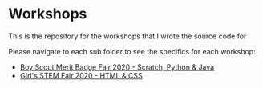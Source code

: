 <h1>Workshops</h1>
<p>This is the repository for the workshops that I wrote the source code for</p>
<p>Please navigate to each sub folder to see the specifics for each workshop:</p>
<ul>
    <li>
        <a href="https://github.com/YiyueMaggieMao/workshops/tree/master/boy-scout-merit-badge-2020">
            Boy Scout Merit Badge Fair 2020 - Scratch, Python & Java
        </a>
    </li>
    <li>
        <a href="https://github.com/YiyueMaggieMao/workshops/tree/master/girls-stem-fair-2020"> 
            Girl's STEM Fair 2020 - HTML & CSS 
        </a>
    </li>
</ul>